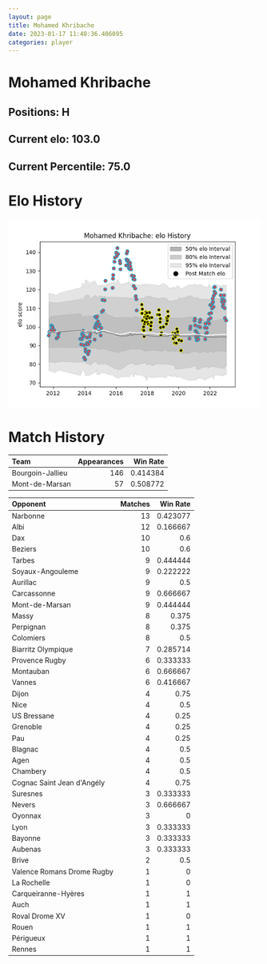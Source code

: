 ```yaml
---  
layout: page  
title: Mohamed Khribache  
date: 2023-01-17 11:40:36.406095  
categories: player  
---
```

# Mohamed Khribache

## Positions: H

## Current elo: 103.0

## Current Percentile: 75.0

# Elo History


![elo history](history_MohamedKhribache.png)
# Match History


| Team             |   Appearances |   Win Rate |
|:-----------------|--------------:|-----------:|
| Bourgoin-Jallieu |           146 |   0.414384 |
| Mont-de-Marsan   |            57 |   0.508772 |

| Opponent                   |   Matches |   Win Rate |
|:---------------------------|----------:|-----------:|
| Narbonne                   |        13 |   0.423077 |
| Albi                       |        12 |   0.166667 |
| Dax                        |        10 |   0.6      |
| Beziers                    |        10 |   0.6      |
| Tarbes                     |         9 |   0.444444 |
| Soyaux-Angouleme           |         9 |   0.222222 |
| Aurillac                   |         9 |   0.5      |
| Carcassonne                |         9 |   0.666667 |
| Mont-de-Marsan             |         9 |   0.444444 |
| Massy                      |         8 |   0.375    |
| Perpignan                  |         8 |   0.375    |
| Colomiers                  |         8 |   0.5      |
| Biarritz Olympique         |         7 |   0.285714 |
| Provence Rugby             |         6 |   0.333333 |
| Montauban                  |         6 |   0.666667 |
| Vannes                     |         6 |   0.416667 |
| Dijon                      |         4 |   0.75     |
| Nice                       |         4 |   0.5      |
| US Bressane                |         4 |   0.25     |
| Grenoble                   |         4 |   0.25     |
| Pau                        |         4 |   0.25     |
| Blagnac                    |         4 |   0.5      |
| Agen                       |         4 |   0.5      |
| Chambery                   |         4 |   0.5      |
| Cognac Saint Jean d'Angély |         4 |   0.75     |
| Suresnes                   |         3 |   0.333333 |
| Nevers                     |         3 |   0.666667 |
| Oyonnax                    |         3 |   0        |
| Lyon                       |         3 |   0.333333 |
| Bayonne                    |         3 |   0.333333 |
| Aubenas                    |         3 |   0.333333 |
| Brive                      |         2 |   0.5      |
| Valence Romans Drome Rugby |         1 |   0        |
| La Rochelle                |         1 |   0        |
| Carqueiranne-Hyères        |         1 |   1        |
| Auch                       |         1 |   1        |
| Roval Drome XV             |         1 |   0        |
| Rouen                      |         1 |   1        |
| Périgueux                  |         1 |   1        |
| Rennes                     |         1 |   1        |